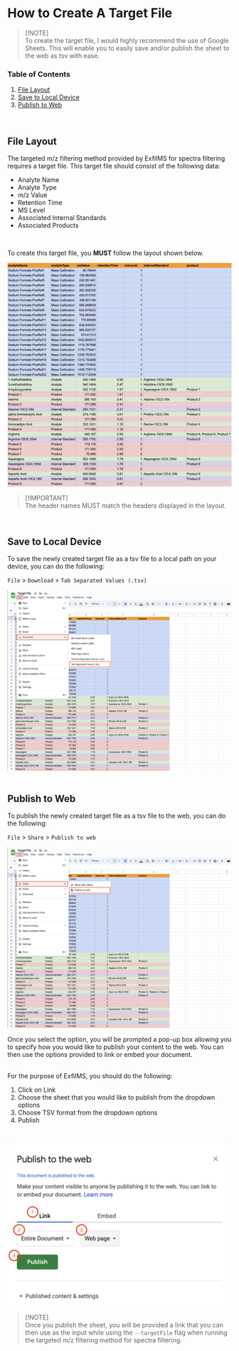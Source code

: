 # How to Create A Target File

> [!NOTE]\
> To create the target file, I would highly recommend the use of Google Sheets. This will enable you to easily save and/or publish the sheet to the web as tsv with ease.

### Table of Contents

1. [File Layout](#file-layout)
2. [Save to Local Device](#save-to-local-device)
3. [Publish to Web](#publish-to-web)

<br>

## File Layout

The targeted m/z filtering method provided by ExfilMS for spectra filtering requires a target file. This target file should consist of the following data:

- Analyte Name
- Analyte Type
- m/z Value
- Retention Time
- MS Level
- Associated Internal Standards
- Associated Products

<br>

To create this target file, you **MUST** follow the layout shown below.

![layout](../img/targetFile/layout.png)

> [!IMPORTANT]\
> The header names MUST match the headers displayed in the layout.

<br>

## Save to Local Device

To save the newly created target file as a tsv file to a local path on your device, you can do the following:

`File` > `Download` > `Tab Separated Values (.tsv)`

![save-local](../img/targetFile/save-local.png)\
<br>

## Publish to Web

To publish the newly created target file as a tsv file to the web, you can do the following:

`File` > `Share` > `Publish to web`

![publish-web-1](../img/targetFile/publish-web-1.png)

Once you select the option, you will be prompted a pop-up box allowing you to specify how you would like to publish your content to the web. You can then use the options provided to link or embed your document.  
<br>

For the purpose of ExfilMS, you should do the following:

1. Click on Link
2. Choose the sheet that you would like to publish from the dropdown options
3. Choose TSV format from the dropdown options
4. Publish

<br>

![publish-web-2](../img/targetFile/publish-web-2.png)

> [!NOTE]\
> Once you publish the sheet, you will be provided a link that you can then use as the input while using the `--targetFile` flag when running the targeted m/z filtering method for spectra filtering.
